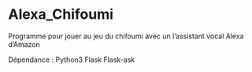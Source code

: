 # Alexa_Chifoumi

Programme pour jouer au jeu du chifoumi avec un l’assistant vocal Alexa d’Amazon

Dépendance :
	Python3
	Flask
	Flask-ask
	
